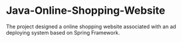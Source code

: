 # Java-Online-Shopping-Website
The project designed a online shopping website associated with an ad deploying system based on Spring Framework.
